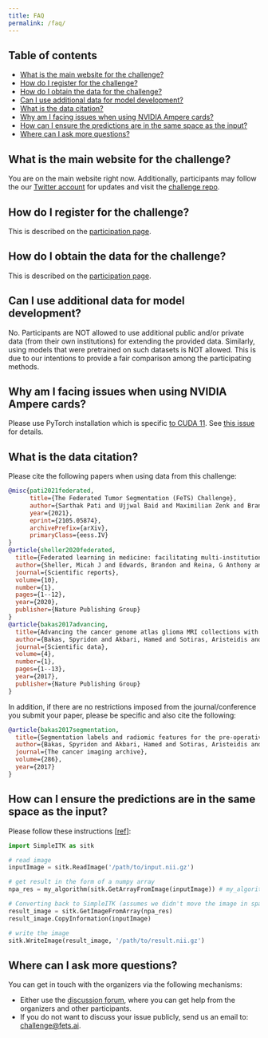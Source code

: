 ```yaml
---
title: FAQ
permalink: /faq/
---
```


## Table of contents
* [What is the main website for the challenge?](#what-is-the-main-website-for-the-challenge)
* [How do I register for the challenge?](#how-do-i-register-for-the-challenge)
* [How do I obtain the data for the challenge?](#how-do-i-obtain-the-data-for-the-challenge)
* [Can I use additional data for model development?](#can-i-use-additional-data-for-model-development?)
* [What is the data citation?](#what-is-the-data-citation)
* [Why am I facing issues when using NVIDIA Ampere cards?](#why-am-i-facing-issues-when-using-nvidia-ampere-cards)
* [How can I ensure the predictions are in the same space as the input?](#how-can-I-ensure-the-predictions-are-in-the-same-space-as-the-input)
* [Where can I ask more questions?](#where-can-I-ask-more-questions)

## What is the main website for the challenge?

You are on the main website right now. Additionally, participants may follow the our [Twitter account](https://twitter.com/FeTS_Challenge) for updates and visit the [challenge repo](https://github.com/FETS-AI/Challenge).

## How do I register for the challenge?

This is described on the [participation page](participate.md/#registration-and-data-access).

## How do I obtain the data for the challenge?

This is described on the [participation page](participate.md/#registration-and-data-access).

## Can I use additional data for model development?

No. Participants are NOT allowed to use additional public and/or private data (from their own institutions) for extending the provided data. Similarly, using models that were pretrained on such datasets is NOT allowed. This is due to our intentions to provide a fair comparison among the participating methods.

## Why am I facing issues when using NVIDIA Ampere cards?

Please use PyTorch installation which is specific [to CUDA 11](https://pytorch.org/get-started/locally/). See [this issue](https://github.com/FETS-AI/Challenge/issues/42) for details.

## What is the data citation?

Please cite the following papers when using data from this challenge:

```bibtex
@misc{pati2021federated,
      title={The Federated Tumor Segmentation (FeTS) Challenge}, 
      author={Sarthak Pati and Ujjwal Baid and Maximilian Zenk and Brandon Edwards and Micah Sheller and G. Anthony Reina and Patrick Foley and Alexey Gruzdev and Jason Martin and Shadi Albarqouni and Yong Chen and Russell Taki Shinohara and Annika Reinke and David Zimmerer and John B. Freymann and Justin S. Kirby and Christos Davatzikos and Rivka R. Colen and Aikaterini Kotrotsou and Daniel Marcus and Mikhail Milchenko and Arash Nazer and Hassan Fathallah-Shaykh and Roland Wiest Andras Jakab and Marc-Andre Weber and Abhishek Mahajan and Lena Maier-Hein and Jens Kleesiek and Bjoern Menze and Klaus Maier-Hein and Spyridon Bakas},
      year={2021},
      eprint={2105.05874},
      archivePrefix={arXiv},
      primaryClass={eess.IV}
}
@article{sheller2020federated,
  title={Federated learning in medicine: facilitating multi-institutional collaborations without sharing patient data},
  author={Sheller, Micah J and Edwards, Brandon and Reina, G Anthony and Martin, Jason and Pati, Sarthak and Kotrotsou, Aikaterini and Milchenko, Mikhail and Xu, Weilin and Marcus, Daniel and Colen, Rivka R and others},
  journal={Scientific reports},
  volume={10},
  number={1},
  pages={1--12},
  year={2020},
  publisher={Nature Publishing Group}
}
@article{bakas2017advancing,
  title={Advancing the cancer genome atlas glioma MRI collections with expert segmentation labels and radiomic features},
  author={Bakas, Spyridon and Akbari, Hamed and Sotiras, Aristeidis and Bilello, Michel and Rozycki, Martin and Kirby, Justin S and Freymann, John B and Farahani, Keyvan and Davatzikos, Christos},
  journal={Scientific data},
  volume={4},
  number={1},
  pages={1--13},
  year={2017},
  publisher={Nature Publishing Group}
}
```

In addition, if there are no restrictions imposed from the journal/conference you submit your paper, please be specific and also cite the following:

```bibtex
@article{bakas2017segmentation,
  title={Segmentation labels and radiomic features for the pre-operative scans of the TCGA-LGG collection},
  author={Bakas, Spyridon and Akbari, Hamed and Sotiras, Aristeidis and Bilello, Michel and Rozycki, Martin and Kirby, Justin and Freymann, John and Farahani, Keyvan and Davatzikos, Christos},
  journal={The cancer imaging archive},
  volume={286},
  year={2017}
}
```

## How can I ensure the predictions are in the same space as the input?

Please follow these instructions [[ref](https://gist.github.com/sarthakpati/73c8ffd7586e715680f3679a791bbec3)]:
```python
import SimpleITK as sitk

# read image
inputImage = sitk.ReadImage('/path/to/input.nii.gz')

# get result in the form of a numpy array
npa_res = my_algorithm(sitk.GetArrayFromImage(inputImage)) # my_algorithm does something fancy

# Converting back to SimpleITK (assumes we didn't move the image in space as we copy the information from the original)
result_image = sitk.GetImageFromArray(npa_res)
result_image.CopyInformation(inputImage)

# write the image
sitk.WriteImage(result_image, '/path/to/result.nii.gz')
```

## Where can I ask more questions?

You can get in touch with the organizers via the following mechanisms:
- Either use the [discussion forum](https://github.com/FETS-AI/Challenge/discussions), where you can get help from the organizers and other participants.
- If you do not want to discuss your issue publicly, send us an email to: [challenge@fets.ai](mailto:challenge@fets.ai).
